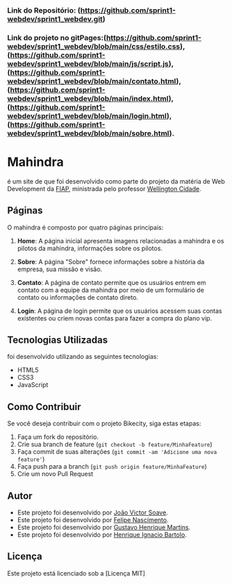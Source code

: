 ### Link do Repositório: (https://github.com/sprint1-webdev/sprint1_webdev.git)
### Link do projeto no gitPages:(https://github.com/sprint1-webdev/sprint1_webdev/blob/main/css/estilo.css),(https://github.com/sprint1-webdev/sprint1_webdev/blob/main/js/script.js),(https://github.com/sprint1-webdev/sprint1_webdev/blob/main/contato.html), (https://github.com/sprint1-webdev/sprint1_webdev/blob/main/index.html),(https://github.com/sprint1-webdev/sprint1_webdev/blob/main/login.html), (https://github.com/sprint1-webdev/sprint1_webdev/blob/main/sobre.html).

# Mahindra

 é um site de que foi desenvolvido como parte do projeto da matéria de Web Development da [FIAP](https://www.fiap.com.br/), ministrada pelo professor [Wellington Cidade](https://www.linkedin.com/in/wellingtoncidade/).

## Páginas

O mahindra é composto por quatro páginas principais:

1. **Home**: A página inicial apresenta imagens relacionadas a mahindra e os pilotos da mahindra, informações sobre os pilotos.

2. **Sobre**: A página "Sobre" fornece informações sobre a história da empresa, sua missão e visão. 

3. **Contato**: A página de contato permite que os usuários entrem em contato com a equipe da mahindra por meio de um formulário de contato ou informações de contato direto.

4. **Login**: A página de login permite que os usuários acessem suas contas existentes ou criem novas contas para fazer a compra do plano vip.

## Tecnologias Utilizadas

foi desenvolvido utilizando as seguintes tecnologias:

- HTML5
- CSS3
- JavaScript

## Como Contribuir

Se você deseja contribuir com o projeto Bikecity, siga estas etapas:

1. Faça um fork do repositório.
2. Crie sua branch de feature (`git checkout -b feature/MinhaFeature`)
3. Faça commit de suas alterações (`git commit -am 'Adicione uma nova feature'`)
4. Faça push para a branch (`git push origin feature/MinhaFeature`)
5. Crie um novo Pull Request

## Autor

- Este projeto foi desenvolvido por [João Victor Soave](https://github.com/siigAprendiz).
- Este projeto foi desenvolvido por [Felipe Nascimento](https://github.com/felipe3103).
- Este projeto foi desenvolvido por [Gustavo Henrique Martins](https://github.com/gustavo190805).
- Este projeto foi desenvolvido por [Henrique Ignacio Bartolo](https://github.com/henriqueignacio).

## Licença

Este projeto está licenciado sob a [Licença MIT]